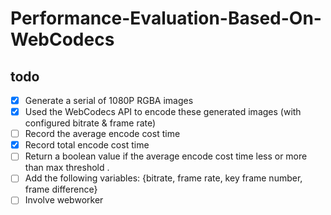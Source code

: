 # Performance-Evaluation-Based-On-WebCodecs
## todo
- [x] Generate a serial of 1080P RGBA images
- [x] Used the WebCodecs API to encode these generated images (with configured bitrate & frame rate)
- [ ] Record the average encode cost time 
- [x] Record total encode cost time
- [ ] Return a boolean value if the average encode cost time less or more than max threshold .
- [ ] Add the following variables: {bitrate, frame rate, key frame number, frame difference}
- [ ] Involve webworker